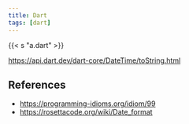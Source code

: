 ```yaml
---
title: Dart
tags: [dart]
---
```


{{< s "a.dart" >}}

<https://api.dart.dev/dart-core/DateTime/toString.html>

## References

- <https://programming-idioms.org/idiom/99>
- <https://rosettacode.org/wiki/Date_format>
